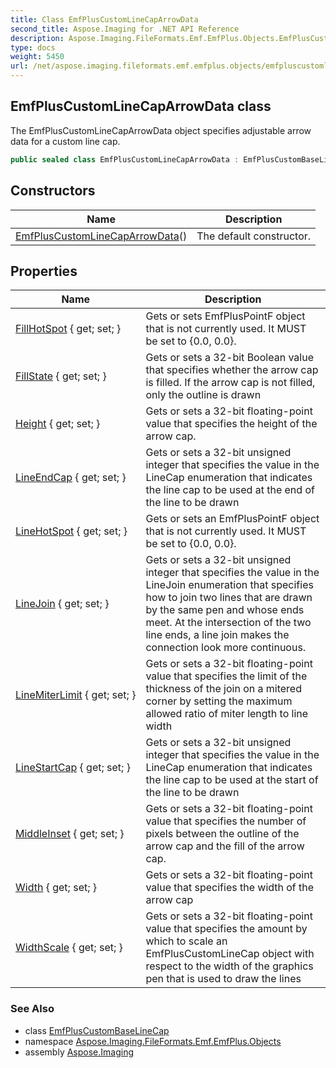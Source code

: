 ```yaml
---
title: Class EmfPlusCustomLineCapArrowData
second_title: Aspose.Imaging for .NET API Reference
description: Aspose.Imaging.FileFormats.Emf.EmfPlus.Objects.EmfPlusCustomLineCapArrowData class. The EmfPlusCustomLineCapArrowData object specifies adjustable arrow data for a custom line cap
type: docs
weight: 5450
url: /net/aspose.imaging.fileformats.emf.emfplus.objects/emfpluscustomlinecaparrowdata/
---
```

## EmfPlusCustomLineCapArrowData class

The EmfPlusCustomLineCapArrowData object specifies adjustable arrow data for a custom line cap.

```csharp
public sealed class EmfPlusCustomLineCapArrowData : EmfPlusCustomBaseLineCap
```

## Constructors

| Name | Description |
| --- | --- |
| [EmfPlusCustomLineCapArrowData](emfpluscustomlinecaparrowdata/)() | The default constructor. |

## Properties

| Name | Description |
| --- | --- |
| [FillHotSpot](../../aspose.imaging.fileformats.emf.emfplus.objects/emfpluscustomlinecaparrowdata/fillhotspot/) { get; set; } | Gets or sets EmfPlusPointF object that is not currently used. It MUST be set to {0.0, 0.0}. |
| [FillState](../../aspose.imaging.fileformats.emf.emfplus.objects/emfpluscustomlinecaparrowdata/fillstate/) { get; set; } | Gets or sets a 32-bit Boolean value that specifies whether the arrow cap is filled. If the arrow cap is not filled, only the outline is drawn |
| [Height](../../aspose.imaging.fileformats.emf.emfplus.objects/emfpluscustomlinecaparrowdata/height/) { get; set; } | Gets or sets a 32-bit floating-point value that specifies the height of the arrow cap. |
| [LineEndCap](../../aspose.imaging.fileformats.emf.emfplus.objects/emfpluscustomlinecaparrowdata/lineendcap/) { get; set; } | Gets or sets a 32-bit unsigned integer that specifies the value in the LineCap enumeration that indicates the line cap to be used at the end of the line to be drawn |
| [LineHotSpot](../../aspose.imaging.fileformats.emf.emfplus.objects/emfpluscustomlinecaparrowdata/linehotspot/) { get; set; } | Gets or sets an EmfPlusPointF object that is not currently used. It MUST be set to {0.0, 0.0}. |
| [LineJoin](../../aspose.imaging.fileformats.emf.emfplus.objects/emfpluscustomlinecaparrowdata/linejoin/) { get; set; } | Gets or sets a 32-bit unsigned integer that specifies the value in the LineJoin enumeration that specifies how to join two lines that are drawn by the same pen and whose ends meet. At the intersection of the two line ends, a line join makes the connection look more continuous. |
| [LineMiterLimit](../../aspose.imaging.fileformats.emf.emfplus.objects/emfpluscustomlinecaparrowdata/linemiterlimit/) { get; set; } | Gets or sets a 32-bit floating-point value that specifies the limit of the thickness of the join on a mitered corner by setting the maximum allowed ratio of miter length to line width |
| [LineStartCap](../../aspose.imaging.fileformats.emf.emfplus.objects/emfpluscustomlinecaparrowdata/linestartcap/) { get; set; } | Gets or sets a 32-bit unsigned integer that specifies the value in the LineCap enumeration that indicates the line cap to be used at the start of the line to be drawn |
| [MiddleInset](../../aspose.imaging.fileformats.emf.emfplus.objects/emfpluscustomlinecaparrowdata/middleinset/) { get; set; } | Gets or sets a 32-bit floating-point value that specifies the number of pixels between the outline of the arrow cap and the fill of the arrow cap. |
| [Width](../../aspose.imaging.fileformats.emf.emfplus.objects/emfpluscustomlinecaparrowdata/width/) { get; set; } | Gets or sets a 32-bit floating-point value that specifies the width of the arrow cap |
| [WidthScale](../../aspose.imaging.fileformats.emf.emfplus.objects/emfpluscustomlinecaparrowdata/widthscale/) { get; set; } | Gets or sets a 32-bit floating-point value that specifies the amount by which to scale an EmfPlusCustomLineCap object with respect to the width of the graphics pen that is used to draw the lines |

### See Also

* class [EmfPlusCustomBaseLineCap](../emfpluscustombaselinecap/)
* namespace [Aspose.Imaging.FileFormats.Emf.EmfPlus.Objects](../../aspose.imaging.fileformats.emf.emfplus.objects/)
* assembly [Aspose.Imaging](../../)


